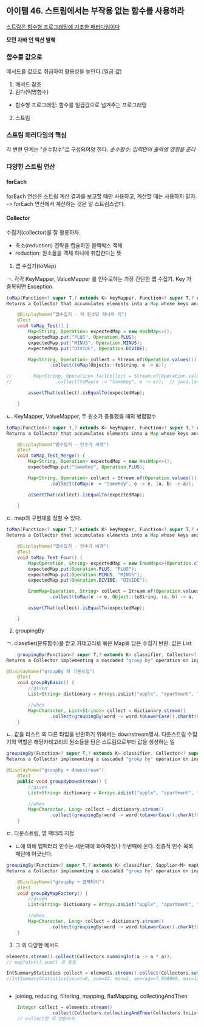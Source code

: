 ## 아이템 46. 스트림에서는 부작용 없는 함수를 사용하라


<u>스트림은 함수형 프로그래밍에 기초한 패러다임이다</u>


**모던 자바 인 액션 발췌**
### 함수를 값으로

메서드를 값으로 취급하여 활용성을 높인다.(일급 값)

1. 메서드 참조
2. 람다(익명함수)
- 함수형 프로그래밍: 함수를 일급값으로 넘겨주는 프로그래밍
3. 스트림  




### 스트림 패러다임의 핵심

각 변환 단계는 "순수함수"로 구성되어양 한다.
*순수함수: 입력만이 출력엥 영향을 준다*



### 다양한 스트림 연산

#### forEach
forEach 연산은 스트림 계산 결과를 보고할 때만 사용하고, 계산할 때는 사용하지 말자.
-> forEach 연산에서 계산하는 것은 덜 스트림스럽다. 



#### Collector 

수집기(collector)를 잘 활용하자. 
- 축소(reduction) 전략을 캡슐화한 블랙박스 객체
- reduction: 원소들을 객체 하나에 취합한다는 뜻 


1. 맵 수집기(toMap)

ㄱ. 각각 KeyMapper, ValueMapper 를 인수로하는 가장 간단한 맵 수집기. Key 가 중복되면 Exception. 
```java
toMap(Function<? super T,? extends K> keyMapper, Function<? super T,? extends U> valueMapper)
Returns a Collector that accumulates elements into a Map whose keys and values are the result of applying the provided mapping functions to the input elements.
```

```java
    @DisplayName("맵수집기 - 각 원소당 하나의 키")
    @Test
    void toMap_Test() {
        Map<String, Operation> expectedMap = new HashMap<>();
        expectedMap.put("PLUS", Operation.PLUS);
        expectedMap.put("MINUS", Operation.MINUS);
        expectedMap.put("DIVIDE", Operation.DIVIDE);

        Map<String, Operation> collect = Stream.of(Operation.values())
                .collect(toMap(Objects::toString, e -> e));

//        Map<String, Operation> failCollect = Stream.of(Operation.values())
//                .collect(toMap(e -> "SameKey", e -> e));  // java.lang.IllegalStateException: Duplicate key SameKey (attempted merging values PLUS and MINUS)

        assertThat(collect).isEqualTo(expectedMap);

    }
```


ㄴ. KeyMapper, ValueMapper, 두 원소가 충돌했을 때의 병합함수
```java
toMap(Function<? super T,? extends K> keyMapper, Function<? super T,? extends U> valueMapper, BinaryOperator<U> mergeFunction)
Returns a Collector that accumulates elements into a Map whose keys and values are the result of applying the provided mapping functions to the input elements.
```

```java
    @DisplayName("맵수집기 - 인수가 세개")
    @Test
    void toMap_Test_Merge() {
        Map<String, Operation> expectedMap = new HashMap<>();
        expectedMap.put("SameKey", Operation.PLUS);

        Map<String, Operation> collect = Stream.of(Operation.values())
                .collect(toMap(e -> "SameKey", e -> e, (a, b) -> a));

        assertThat(collect).isEqualTo(expectedMap);

    }
```

ㄷ. map의 구현체를 정할 수 있다. 
```java
toMap(Function<? super T,? extends K> keyMapper, Function<? super T,? extends U> valueMapper, BinaryOperator<U> mergeFunction, Supplier<M> mapSupplier)
Returns a Collector that accumulates elements into a Map whose keys and values are the result of applying the provided mapping functions to the input elements.
```

```java
    @DisplayName("맵수집기 - 인수가 네개")
    @Test
    void toMap_Test_Four() {
        Map<Operation, String> expectedMap = new EnumMap<>(Operation.class);
        expectedMap.put(Operation.PLUS, "PLUS");
        expectedMap.put(Operation.MINUS, "MINUS");
        expectedMap.put(Operation.DIVIDE, "DIVIDE");

        EnumMap<Operation, String> collect = Stream.of(Operation.values())
                .collect(toMap(e -> e, Object::toString, (a, b) -> a, () -> new EnumMap<>(Operation.class)));

        assertThat(collect).isEqualTo(expectedMap);

    }
```




2. groupingBy

ㄱ. classfier(분류함수)를 받고 카테고리로 묶은 Map을 담은 수집기 반환. 값은 List
```java
	groupingBy(Function<? super T,? extends K> classifier, Collector<? super T,A,D> downstream)
Returns a Collector implementing a cascaded "group by" operation on input elements of type T, grouping elements according to a classification function, and then performing a reduction operation on the values associated with a given key using the specified downstream Collector.
```

```java
@DisplayName("groupBy 의 기본쓰임")
    @Test
    void groupByBasic() {
        //given
        List<String> dictionary = Arrays.asList("apple", "apartment", "banana", "bigbang", "count", "cleancode");

        //when
        Map<Character, List<String>> collect = dictionary.stream()
                .collect(groupingBy(word -> word.toLowerCase().charAt(0)));
    }
```


ㄴ. 값을 리스트 외 다른 타입을 반환하기 위해서는 downstream명시. 다운스트림 수집기의 역할은 해당카테고리의 원소들을 담은 스트림으로부터 값을 생성하는 일
```java
groupingBy(Function<? super T,? extends K> classifier, Collector<? super T,A,D> downstream)
Returns a Collector implementing a cascaded "group by" operation on input elements of type T, grouping elements according to a classification function, and then performing a reduction operation on the values associated with a given key using the specified downstream Collector.
```

```java
@DisplayName("groupby + downstream")
    @Test
    public void groupByDownStream() {
        //given
        List<String> dictionary = Arrays.asList("apple", "apartment", "banana", "bigbang", "count", "cleancode");

        //when
        Map<Character, Long> collect = dictionary.stream()
                .collect(groupingBy(word -> word.toLowerCase().charAt(0), counting()));
    }
```

ㄷ. 다운스트림, 맵 팩터리 지정
- ㄴ에 의해 맵팩터리 인수는 세번째에 와야하짐나 두번째에 온다. 점층적 인수 목록 패턴에 어긋난다.
```java
groupingBy(Function<? super T,? extends K> classifier, Supplier<M> mapFactory, Collector<? super T,A,D> downstream)
Returns a Collector implementing a cascaded "group by" operation on input elements of type T, grouping elements according to a classification function, and then performing a reduction operation on the values associated with a given key using the specified downstream Collector.
```

```java
    @DisplayName("groupby + 맵팩터리")
    @Test
    void groupByMapFactory() {
        //given
        List<String> dictionary = Arrays.asList("apple", "apartment", "banana", "bigbang", "count", "cleancode");

        //when
        Map<Character, Long> collect = dictionary.stream()
                .collect(groupingBy(word -> word.toLowerCase().charAt(0), TreeMap::new, counting()));
    }
```


3. 그 외 다양한 메서드

```java
elements.stream().collect(Collectors.summingInt(a -> a * a));
// mapToInt().sum() 과 동일 

IntSummaryStatistics collect = elements.stream().collect(Collectors.summarizingInt(a -> a + a));
//IntSummaryStatistics{count=6, sum=42, min=2, average=7.000000, max=12}
 
```

+ joining, reducing, filtering, mapping, flatMapping, collectingAndThen
```java
    Integer collect = elements.stream()
                .collect(Collectors.collectingAndThen(Collectors.toList(), Collection::size));
    // collect한 뒤 변환까지
```
